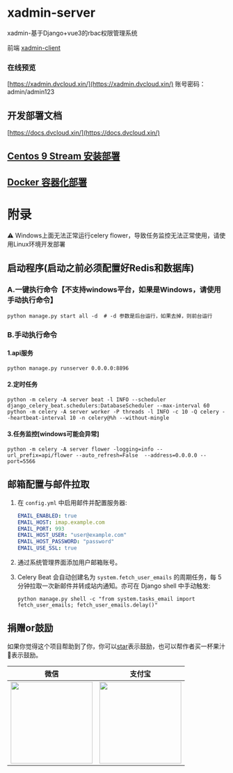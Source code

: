 # xadmin-server

xadmin-基于Django+vue3的rbac权限管理系统

前端 [xadmin-client](https://github.com/nineaiyu/xadmin-client)

### 在线预览

[https://xadmin.dvcloud.xin/](https://xadmin.dvcloud.xin/)
账号密码：admin/admin123

## 开发部署文档

[https://docs.dvcloud.xin/](https://docs.dvcloud.xin/)

## [Centos 9 Stream 安装部署](https://docs.dvcloud.xin/guide/installation-local.html)

## [Docker 容器化部署](https://docs.dvcloud.xin/guide/installation-docker.html)

# 附录

⚠️ Windows上面无法正常运行celery flower，导致任务监控无法正常使用，请使用Linux环境开发部署

## 启动程序(启动之前必须配置好Redis和数据库)

### A.一键执行命令【不支持windows平台，如果是Windows，请使用 手动执行命令】

```shell
python manage.py start all -d  # -d 参数是后台运行，如果去掉，则前台运行
```

### B.手动执行命令

#### 1.api服务

```shell
python manage.py runserver 0.0.0.0:8896
```

#### 2.定时任务

```shell
python -m celery -A server beat -l INFO --scheduler django_celery_beat.schedulers:DatabaseScheduler --max-interval 60
python -m celery -A server worker -P threads -l INFO -c 10 -Q celery --heartbeat-interval 10 -n celery@%h --without-mingle
```

#### 3.任务监控[windows可能会异常]

```shell
python -m celery -A server flower -logging=info --url_prefix=api/flower --auto_refresh=False  --address=0.0.0.0 --port=5566
```

## 邮箱配置与邮件拉取

1. 在 `config.yml` 中启用邮件并配置服务器:

   ```yaml
   EMAIL_ENABLED: true
   EMAIL_HOST: imap.example.com
   EMAIL_PORT: 993
   EMAIL_HOST_USER: "user@example.com"
   EMAIL_HOST_PASSWORD: "password"
   EMAIL_USE_SSL: true
   ```

2. 通过系统管理界面添加用户邮箱账号。

3. Celery Beat 会自动创建名为 `system.fetch_user_emails` 的周期任务，每 5 分钟拉取一次新邮件并转成站内通知。亦可在 Django shell 中手动触发:

   ```shell
   python manage.py shell -c "from system.tasks_email import fetch_user_emails; fetch_user_emails.delay()"
   ```

## 捐赠or鼓励

如果你觉得这个项目帮助到了你，你可以[star](https://github.com/nineaiyu/xadmin-server)表示鼓励，也可以帮作者买一杯果汁🍹表示鼓励。

| 微信                                                                                     | 支付宝                                                                                     |
|----------------------------------------------------------------------------------------|-----------------------------------------------------------------------------------------|
| <img src="http://qiniu.cdn.xadmin.dvcloud.xin/pay/wxpay.jpg" height="188" width="188"> | <img src="http://qiniu.cdn.xadmin.dvcloud.xin/pay/alipay.jpg" height="188" width="188"> |
